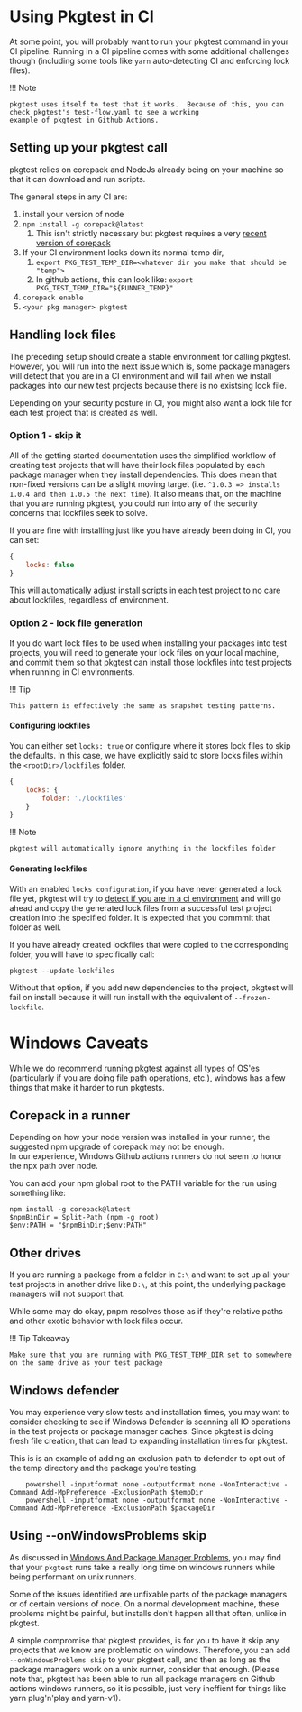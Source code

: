 # Using Pkgtest in CI

At some point, you will probably want to run your pkgtest command in your CI pipeline.  Running in a CI pipeline comes
with some additional challenges though (including some tools like `yarn` auto-detecting CI and enforcing lock files).

!!! Note

    pkgtest uses itself to test that it works.  Because of this, you can check pkgtest's test-flow.yaml to see a working
    example of pkgtest in Github Actions.

## Setting up your pkgtest call

pkgtest relies on corepack and NodeJs already being on your machine so that it can download and run scripts.

The general steps in any CI are:

1. install your version of node
2. `npm install -g corepack@latest`
   1. This isn't strictly necessary but pkgtest requires a very [recent version of corepack](./7-corepack.md)
3. If your CI environment locks down its normal temp dir,
   1. `export PKG_TEST_TEMP_DIR=<whatever dir you make that should be "temp">`
   2. In github actions, this can look like: `export PKG_TEST_TEMP_DIR="${RUNNER_TEMP}"`
4. `corepack enable`
5. `<your pkg manager> pkgtest`

## Handling lock files

The preceding setup should create a stable environment for calling pkgtest.  However, you will run into the next issue which is,
some package managers will detect that you are in a CI environment and will fail when we install packages into our new test
projects because there is no existsing lock file.

Depending on your security posture in CI, you might also want a lock file for each test project that is created as well.

### Option 1 - skip it

All of the getting started documentation uses the simplified workflow of creating test projects that will have their lock
files populated by each package manager when they install dependencies.  This does mean that non-fixed versions can be a slight
moving target (i.e. `^1.0.3 => installs 1.0.4 and then 1.0.5 the next time`).  It also means that, on the machine that you are running
pkgtest, you could run into any of the security concerns that lockfiles seek to solve.

If you are fine with installing just like you have already been doing in CI, you can set:

```javascript
{
    locks: false
}
```

This will automatically adjust install scripts in each test project to no care about lockfiles, regardless of environment.

### Option 2 - lock file generation

If you do want lock files to be used when installing your packages into test projects, you will need to generate your lock files on your local
machine, and commit them so that pkgtest can install those lockfiles into test projects when running in CI environments.

!!! Tip

    This pattern is effectively the same as snapshot testing patterns.

#### Configuring lockfiles

You can either set `locks: true` or configure where it stores lock files to skip the defaults.  In this case, we have explicitly said to
store locks files within the `<rootDir>/lockfiles` folder.

```javascript
{
    locks: {
        folder: './lockfiles'
    }
}
```

!!! Note

    pkgtest will automatically ignore anything in the lockfiles folder

#### Generating lockfiles

With an enabled `locks configuration`, if you have never generated a lock file yet, pkgtest will try to 
[detect if you are in a ci environment](https://github.com/watson/is-ci) and will go ahead and copy the generated lock files
from a successful test project creation into the specified folder.  It is expected that you commmit that folder as well.

If you have already created lockfiles that were copied to the corresponding folder, you will have to specifically call:

```shell
pkgtest --update-lockfiles
```

Without that option, if you add new dependencies to the project, pkgtest will fail on install because it will run install with the
equivalent of `--frozen-lockfile`.

# Windows Caveats

While we do recommend running pkgtest against all types of OS'es (particularly if you are doing file path operations, etc.), windows has a few things
that make it harder to run pkgtests.

## Corepack in a runner

Depending on how your node version was installed in your runner, the suggested npm upgrade of corepack may not be enough.  
In our experience, Windows Github actions runners do not seem to honor the npx path over node.

You can add your npm global root to the PATH variable for the run using something like:

```shell
npm install -g corepack@latest
$npmBinDir = Split-Path (npm -g root)
$env:PATH = "$npmBinDir;$env:PATH"
```

## Other drives

If you are running a package from a folder in `C:\` and want to set up all your test projects in another drive like `D:\`, at this point, the underlying
package managers will not support that.

While some may do okay, pnpm resolves those as if they're relative paths and other exotic behavior with lock files occur.

!!! Tip Takeaway

    Make sure that you are running with PKG_TEST_TEMP_DIR set to somewhere on the same drive as your test package

## Windows defender

You may experience very slow tests and installation times, you may want
to consider checking to see if Windows Defender is scanning all IO operations in the test projects or package manager caches.
Since pkgtest is doing fresh file creation, that can lead to expanding installation times for pkgtest.

This is is an example of adding an exclusion path to defender to opt out of the temp directory and the package you're testing.

```shell
    powershell -inputformat none -outputformat none -NonInteractive -Command Add-MpPreference -ExclusionPath $tempDir
    powershell -inputformat none -outputformat none -NonInteractive -Command Add-MpPreference -ExclusionPath $packageDir
```

## Using --onWindowsProblems skip

As discussed in [Windows And Package Manager Problems](./92-windows.md#windows-and-package-manager-problems), you may find
that your `pkgtest` runs take a really long time on windows runners while being performant on unix runners.

Some of the issues identified are unfixable parts of the package managers or of certain versions of node.  On a normal
development machine, these problems might be painful, but installs don't happen all that often, unlike in pkgtest.

A simple compromise that pkgtest provides, is for you to have it skip any projects that we know are problematic on windows.
Therefore, you can add `--onWindowsProblems skip` to your pkgtest call, and then as long as the package managers work on a
unix runner, consider that enough.  (Please note that, pkgtest has been able to run all package managers on Github actions
windows runners, so it is possible, just very ineffient for things like yarn plug'n'play and yarn-v1).

